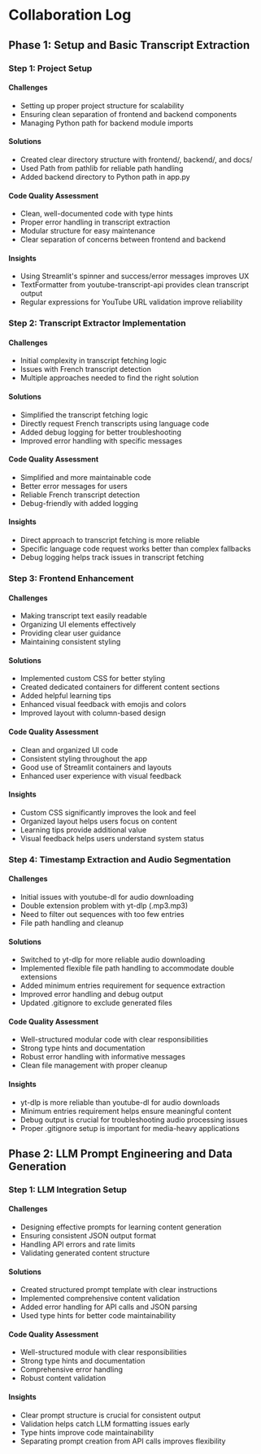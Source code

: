# Collaboration Log

## Phase 1: Setup and Basic Transcript Extraction

### Step 1: Project Setup

#### Challenges
- Setting up proper project structure for scalability
- Ensuring clean separation of frontend and backend components
- Managing Python path for backend module imports

#### Solutions
- Created clear directory structure with frontend/, backend/, and docs/
- Used Path from pathlib for reliable path handling
- Added backend directory to Python path in app.py

#### Code Quality Assessment
- Clean, well-documented code with type hints
- Proper error handling in transcript extraction
- Modular structure for easy maintenance
- Clear separation of concerns between frontend and backend

#### Insights
- Using Streamlit's spinner and success/error messages improves UX
- TextFormatter from youtube-transcript-api provides clean transcript output
- Regular expressions for YouTube URL validation improve reliability

### Step 2: Transcript Extractor Implementation

#### Challenges
- Initial complexity in transcript fetching logic
- Issues with French transcript detection
- Multiple approaches needed to find the right solution

#### Solutions
- Simplified the transcript fetching logic
- Directly request French transcripts using language code
- Added debug logging for better troubleshooting
- Improved error handling with specific messages

#### Code Quality Assessment
- Simplified and more maintainable code
- Better error messages for users
- Reliable French transcript detection
- Debug-friendly with added logging

#### Insights
- Direct approach to transcript fetching is more reliable
- Specific language code request works better than complex fallbacks
- Debug logging helps track issues in transcript fetching

### Step 3: Frontend Enhancement

#### Challenges
- Making transcript text easily readable
- Organizing UI elements effectively
- Providing clear user guidance
- Maintaining consistent styling

#### Solutions
- Implemented custom CSS for better styling
- Created dedicated containers for different content sections
- Added helpful learning tips
- Enhanced visual feedback with emojis and colors
- Improved layout with column-based design

#### Code Quality Assessment
- Clean and organized UI code
- Consistent styling throughout the app
- Good use of Streamlit containers and layouts
- Enhanced user experience with visual feedback

#### Insights
- Custom CSS significantly improves the look and feel
- Organized layout helps users focus on content
- Learning tips provide additional value
- Visual feedback helps users understand system status

### Step 4: Timestamp Extraction and Audio Segmentation

#### Challenges
- Initial issues with youtube-dl for audio downloading
- Double extension problem with yt-dlp (.mp3.mp3)
- Need to filter out sequences with too few entries
- File path handling and cleanup

#### Solutions
- Switched to yt-dlp for more reliable audio downloading
- Implemented flexible file path handling to accommodate double extensions
- Added minimum entries requirement for sequence extraction
- Improved error handling and debug output
- Updated .gitignore to exclude generated files

#### Code Quality Assessment
- Well-structured modular code with clear responsibilities
- Strong type hints and documentation
- Robust error handling with informative messages
- Clean file management with proper cleanup

#### Insights
- yt-dlp is more reliable than youtube-dl for audio downloads
- Minimum entries requirement helps ensure meaningful content
- Debug output is crucial for troubleshooting audio processing issues
- Proper .gitignore setup is important for media-heavy applications

## Phase 2: LLM Prompt Engineering and Data Generation

### Step 1: LLM Integration Setup

#### Challenges
- Designing effective prompts for learning content generation
- Ensuring consistent JSON output format
- Handling API errors and rate limits
- Validating generated content structure

#### Solutions
- Created structured prompt template with clear instructions
- Implemented comprehensive content validation
- Added error handling for API calls and JSON parsing
- Used type hints for better code maintainability

#### Code Quality Assessment
- Well-structured module with clear responsibilities
- Strong type hints and documentation
- Comprehensive error handling
- Robust content validation

#### Insights
- Clear prompt structure is crucial for consistent output
- Validation helps catch LLM formatting issues early
- Type hints improve code maintainability
- Separating prompt creation from API calls improves flexibility 
